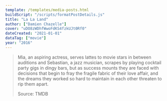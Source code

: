 ```yaml
---
template: /templates/media-posts.html
buildScript: "/scripts/formatPostDetails.js"
title: "La La Land"
author: ["Damien Chazelle"]
cover: "uDO8zWDhfWwoFdKS4fzkUJt0Rf0"
dateCreated: "2021-01-01"
dataTag: ["movie"]
year: "2016"
---
```


> Mia, an aspiring actress, serves lattes to movie stars in between auditions and Sebastian, a jazz musician, scrapes by playing cocktail party gigs in dingy bars, but as success mounts they are faced with decisions that begin to fray the fragile fabric of their love affair, and the dreams they worked so hard to maintain in each other threaten to rip them apart.
>
> Source: TMDB

